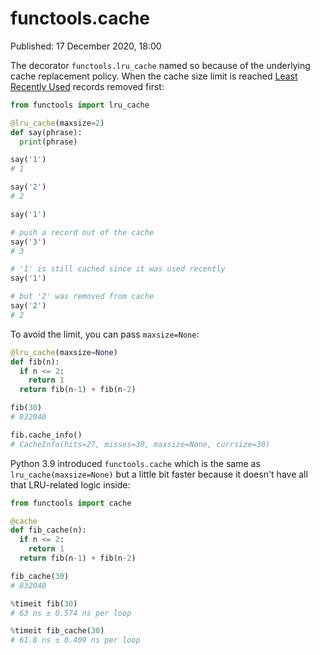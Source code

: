 # functools.cache

Published: 17 December 2020, 18:00

The decorator `functools.lru_cache` named so because of the underlying cache replacement policy. When the cache size limit is reached [Least Recently Used](https://en.wikipedia.org/wiki/Cache_replacement_policies#Least_recently_used_.28LRU.29) records removed first:

```python
from functools import lru_cache

@lru_cache(maxsize=2)
def say(phrase):
  print(phrase)

say('1')
# 1

say('2')
# 2

say('1')

# push a record out of the cache
say('3')
# 3

# '1' is still cached since it was used recently
say('1')

# but '2' was removed from cache
say('2')
# 2
```

To avoid the limit, you can pass `maxsize=None`:

```python
@lru_cache(maxsize=None)
def fib(n):
  if n <= 2:
    return 1
  return fib(n-1) + fib(n-2)

fib(30)
# 832040

fib.cache_info()
# CacheInfo(hits=27, misses=30, maxsize=None, currsize=30)
```

Python 3.9 introduced `functools.cache` which is the same as `lru_cache(maxsize=None)` but a little bit faster because it doesn't have all that LRU-related logic inside:

```python
from functools import cache

@cache
def fib_cache(n):
  if n <= 2:
    return 1
  return fib(n-1) + fib(n-2)

fib_cache(30)
# 832040

%timeit fib(30)
# 63 ns ± 0.574 ns per loop

%timeit fib_cache(30)
# 61.8 ns ± 0.409 ns per loop
```
